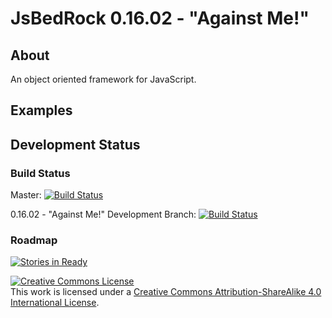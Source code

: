 # JsBedRock 0.16.02 - "Against Me!"

## About

An object oriented framework for JavaScript.

## Examples

## Development Status

### Build Status

Master: [![Build Status](https://travis-ci.org/nathanmentley/JsBedRock.svg?branch=master)](https://travis-ci.org/nathanmentley/JsBedRock)

0.16.02 - "Against Me!" Development Branch: [![Build Status](https://travis-ci.org/nathanmentley/JsBedRock.svg?branch=Development-AgainstMe)](https://travis-ci.org/nathanmentley/JsBedRock)

### Roadmap
[![Stories in Ready](https://badge.waffle.io/nathanmentley/JsBedRock.svg?label=ready&title=Issues%20Left%20In%20Sprint)](http://waffle.io/nathanmentley/JsBedRock)

[![Creative Commons License](https://i.creativecommons.org/l/by-sa/4.0/88x31.png)](http://creativecommons.org/licenses/by-sa/4.0/)  
This work is licensed under a [Creative Commons Attribution-ShareAlike 4.0 International License](http://creativecommons.org/licenses/by-sa/4.0/).
